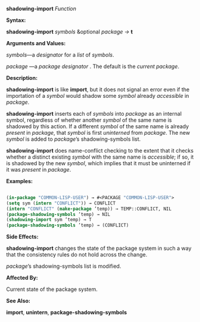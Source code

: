 **shadowing-import** *Function* 



**Syntax:** 



**shadowing-import** *symbols* &amp;optional *package →* **t** 



**Arguments and Values:** 



*symbols*—a *designator* for a *list* of *symbols*. 



*package* —a *package designator* . The default is the *current package*. 



**Description:** 



**shadowing-import** is like **import**, but it does not signal an error even if the importation of a *symbol* would shadow some *symbol* already *accessible* in *package*. 



**shadowing-import** inserts each of *symbols* into *package* as an internal symbol, regardless of whether another *symbol* of the same name is shadowed by this action. If a different *symbol* of the same name is already *present* in *package*, that *symbol* is first *uninterned* from *package*. The new *symbol* is added to *package*’s shadowing-symbols list. 







 



 



**shadowing-import** does name-conflict checking to the extent that it checks whether a distinct existing *symbol* with the same name is *accessible*; if so, it is shadowed by the new *symbol*, which implies that it must be uninterned if it was *present* in *package*. 



**Examples:**
```lisp
 
(in-package "COMMON-LISP-USER") → #<PACKAGE "COMMON-LISP-USER"> 
(setq sym (intern "CONFLICT")) → CONFLICT 
(intern "CONFLICT" (make-package ’temp)) → TEMP::CONFLICT, NIL 
(package-shadowing-symbols ’temp) → NIL 
(shadowing-import sym ’temp) → T 
(package-shadowing-symbols ’temp) → (CONFLICT) 

```
**Side Effects:** 



**shadowing-import** changes the state of the package system in such a way that the consistency rules do not hold across the change. 



*package*’s shadowing-symbols list is modified. 



**Affected By:** 



Current state of the package system. 



**See Also:** 



**import**, **unintern**, **package-shadowing-symbols** 



